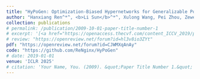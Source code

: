 ```yaml
---
title: "HyPoGen: Optimization-Biased Hypernetworks for Generalizable Policy Generation"
author: "Hanxiang Ren^*^, <b>Li Sun</b>^*^, Xulong Wang, Pei Zhou, Zewen Wu, Siyan Dong, Difan Zou, Youyi Zheng, Yanchao Yang"
collection: publications
# permalink: /publication/2009-10-01-paper-title-number-1
# excerpt: '[<a href="https://openaccess.thecvf.com/content_ICCV_2019/papers/Yang_Very_Long_Natural_Scenery_Image_Prediction_by_Outpainting_ICCV_2019_paper.pdf">PDF</a>]  [<a href="https://github.com/z-x-yang/NS-Outpainting">Code</a>]'
# review: "https://openreview.net/forum?id=hl3v8io3ZYt"
pdf: "https://openreview.net/forum?id=CJWMXqAnAy"
code: "https://github.com/ReNginx/HyPoGen"
# date: 2019-01-01
venue: 'ICLR 2025'
# citation: 'Your Name, You. (2009). &quot;Paper Title Number 1.&quot; <i>Journal 1</i>. 1(1).'
---
```

